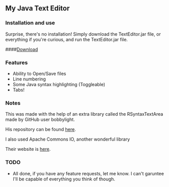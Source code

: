 ## My Java Text Editor

### Installation and use
Surprise, there's no installation! Simply download the TextEditor.jar file, or everything if you're curious, and run the TextEditor.jar file.

####[Download](https://mega.co.nz/#!jUY3gLDL!HtNSrTbgckd7uhjOkK4XDtNDeFsnJUIMNSF1Dw7PN5M)

### Features
* Ability to Open/Save files
* Line numbering
* Some Java syntax highlighting (Toggleable)
* Tabs!

### Notes
This was made with the help of an extra library called the RSyntaxTextArea
made by GitHub user bobbylight.

His repository can be found [here](https://github.com/bobbylight/RSyntaxTextArea).

I also used Apache Commons IO, another wonderful library

Their website is [here](http://commons.apache.org/proper/commons-io/).

### TODO
* All done, if you have any feature requests, let me know.  I can't garuntee I'll be capable of everything you think of though.
